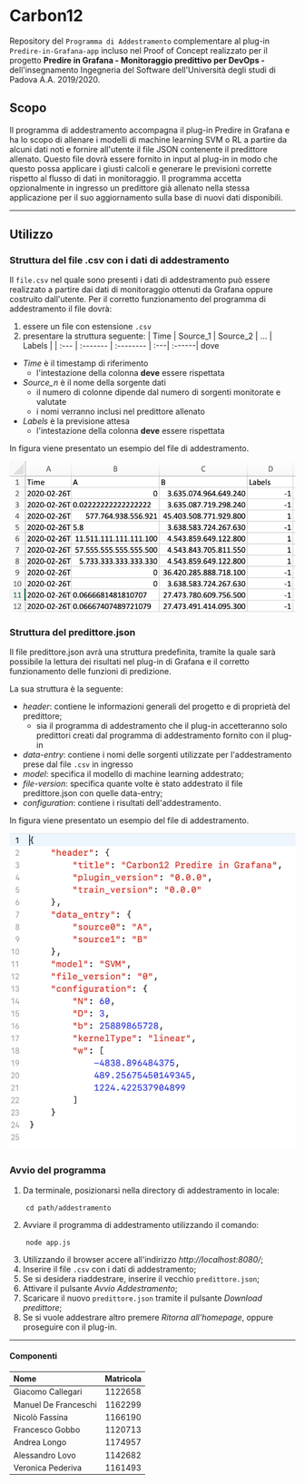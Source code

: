 # Carbon12
Repository del `Programma di Addestramento` complementare al plug-in `Predire-in-Grafana-app` incluso nel Proof of Concept realizzato per il progetto **Predire in Grafana - Monitoraggio predittivo per DevOps -** dell'insegnamento Ingegneria del Software dell'Università degli studi di Padova A.A. 2019/2020.

## Scopo 
Il programma di addestramento accompagna il plug-in Predire in Grafana e ha lo scopo di allenare i modelli di machine learning SVM o RL a partire da alcuni dati noti e fornire all'utente il file JSON contenente il predittore allenato. Questo file dovrà essere fornito in input al plug-in in modo che questo possa applicare i giusti calcoli e generare le previsioni corrette rispetto al flusso di dati in monitoraggio. Il programma accetta opzionalmente in ingresso un predittore già allenato nella stessa applicazione per il suo aggiornamento sulla base di nuovi dati disponibili. 

--- 

## Utilizzo 
### Struttura del file .csv con i dati di addestramento
Il `file.csv` nel quale sono presenti i dati di addestramento può essere realizzato a partire dai dati di monitoraggio ottenuti da Grafana oppure costruito dall'utente. 
Per il corretto funzionamento del programma di addestramento il file dovrà: 
1. essere un file con estensione `.csv`
2. presentare la struttura seguente: 
| Time | Source_1 | Source_2  | ... | Labels |
| :--- | :------- | :-------- | :---| :------| 
  dove 
  * *Time* è il timestamp di riferimento
    * l'intestazione della colonna **deve** essere rispettata 
  * *Source_n* è il nome della sorgente dati 
    *  il numero di colonne dipende dal numero di sorgenti monitorate e valutate
    *  i nomi verranno inclusi nel predittore allenato
  * *Labels* è la previsione attesa 
    * l'intestazione della colonna **deve** essere rispettata 

In figura viene presentato un esempio del file di addestramento.

![file_csv](https://github.com/alek4k/Carbon12/blob/addestramento/addestramento/img_README/formatoFileCSV.png)

### Struttura del predittore.json
Il file predittore.json avrà una struttura predefinita, tramite la quale sarà possibile la lettura dei risultati nel plug-in di Grafana e il corretto funzionamento delle funzioni di predizione.

La sua struttura è la seguente:
* *header*: contiene le informazioni generali del progetto e di proprietà del predittore;
  * sia il programma di addestramento che il plug-in accetteranno solo predittori creati dal programma di addestramento fornito con il plug-in
* *data-entry*: contiene i nomi delle sorgenti utilizzate per l'addestramento prese dal file `.csv` in ingresso
* *model*: specifica il modello di machine learning addestrato;
* *file-version*: specifica quante volte è stato addestrato il file predittore.json con quelle data-entry;
* *configuration*: contiene i risultati dell'addestramento.

In figura viene presentato un esempio del file di addestramento.

![file_json](https://github.com/alek4k/Carbon12/blob/addestramento/addestramento/img_README/formatoFileJSON.png)


### Avvio del programma
1. Da terminale, posizionarsi nella directory di addestramento in locale:
```
	cd path/addestramento
```
2. Avviare il programma di addestramento utilizzando il comando:
```
	node app.js
```
3. Utilizzando il browser accere all'indirizzo *http://localhost:8080/*;
4. Inserire il file `.csv` con i dati di addestramento;
5. Se si desidera riaddestrare, inserire il vecchio `predittore.json`;
6. Attivare il pulsante *Avvio Addestramento*;
7. Scaricare il nuovo `predittore.json` tramite il pulsante *Download predittore*;
8. Se si vuole addestrare altro premere *Ritorna all'homepage*, oppure proseguire con il plug-in.

--- 

#### Componenti 
| Nome                 | Matricola |
| :--------------------|:---------:| 
| Giacomo Callegari    | 1122658   | 
| Manuel De Franceschi | 1162299   |
| Nicolò Fassina       | 1166190   |
| Francesco Gobbo      | 1120713   | 
| Andrea Longo         | 1174957   |
| Alessandro Lovo      | 1142682   |
| Veronica Pederiva    | 1161493   |
